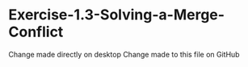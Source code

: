 # Exercise-1.3-Solving-a-Merge-Conflict
Change made directly on desktop
Change made to this file on GitHub
